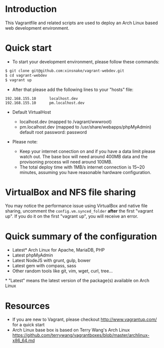 # Introduction #

This Vagrantfile and related scripts are used to deploy an Arch Linux based web development environment.

# Quick start #

* To start your development environment, please follow these commands:
```bash
$ git clone git@github.com:xinsnake/vagrant-webdev.git
$ cd vagrant-webdev
$ vagrant up
```

* After that please add the following lines to your "hosts" file:
```
192.168.155.10      localhost.dev
192.168.155.10      pm.localhost.dev
```

* Default VirtualHost
  * localhost.dev (mapped to /vagrant/wwwroot)
  * pm.localhost.dev (mapped to /usr/share/webapps/phpMyAdmin) default root password: password

* Please note:
  * Keep your internet conection on and if you have a data limit please watch out. The base box will need around 400MB
      data and the provisoning process will need around 100MB.
  * The total deploy time with 1MB/s internet connection is 15~20 minutes, assuming you have reasonable hardware
      configuration.

# VirtualBox and NFS file sharing #

You may notice the performance issue using VirtualBox and native file sharing, uncomment the ``config.vm.synced_folder``
__after__ the first "vagrant up". If you do it on the first "vagrant up", you will receive an error.

# Quick summary of the configuration #

* Latest\* Arch Linux for Apache, MariaDB, PHP
* Latest phpMyAdmin
* Latest NodeJS with grunt, gulp, bower
* Latest gem with compass, sass
* Other random tools like git, vim, wget, curl, tree...

\* "Latest" means the latest version of the package(s) available on Arch Linux

# Resources #

* If you are new to Vagrant, please checkout http://www.vagrantup.com/ for a quick start
* Arch Linux base box is based on Terry Wang's Arch Linux
    https://github.com/terrywang/vagrantboxes/blob/master/archlinux-x86_64.md
